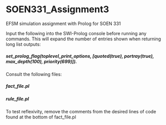 # SOEN331_Assignment3
EFSM simulation assignment with Prolog for SOEN 331

Input the following into the SWI-Prolog console before running any commands. This will expand the number of entries shown when returning long list outputs:

##### set_prolog_flag(toplevel_print_options, [quoted(true), portray(true), max_depth(100), priority(699)]).

Consult the following files:

##### fact_file.pl

##### rule_file.pl

To test reflexivity, remove the comments from the desired lines of code found at the bottom of fact_file.pl 
